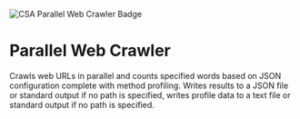 ![CSA Parallel Web Crawler Badge](https://github.com/trevor-lowder/parallel-webcrawler/assets/92330109/5d6b89aa-6936-4e59-a7eb-4a6b8169b99e)

# Parallel Web Crawler 
Crawls web URLs in parallel and counts specified words based on JSON configuration complete with method profiling. Writes results to a JSON file or standard output if no path is specified, writes profile data to a text file or standard output if no path is specified.
